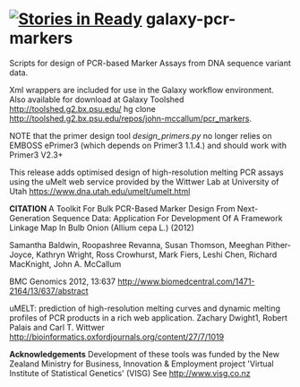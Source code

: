 [![Stories in Ready](https://badge.waffle.io/cfljam/galaxy-pcr-markers.png?label=ready&title=Ready)](https://waffle.io/cfljam/galaxy-pcr-markers)
galaxy-pcr-markers
==================

Scripts for design of PCR-based Marker Assays from DNA sequence variant data. 

Xml wrappers are included for use in the  Galaxy  workflow environment.
Also available for download at Galaxy Toolshed http://toolshed.g2.bx.psu.edu/
hg clone http://toolshed.g2.bx.psu.edu/repos/john-mccallum/pcr_markers. 

NOTE that the primer design tool *design_primers.py*  no longer relies on EMBOSS ePrimer3 (which depends on Primer3 1.1.4.)
 and should work with Primer3 V2.3+

This release adds optimised design of high-resolution melting PCR assays using the uMelt web service provided by the Wittwer Lab at University of Utah https://www.dna.utah.edu/umelt/umelt.html


**CITATION**
A Toolkit For Bulk PCR-Based Marker Design From Next-Generation Sequence Data: Application For Development Of A Framework Linkage Map In Bulb Onion (Allium cepa L.) (2012)

Samantha Baldwin, Roopashree Revanna, Susan Thomson, Meeghan Pither-Joyce, Kathryn Wright, Ross Crowhurst, Mark Fiers, Leshi Chen, Richard MacKnight, John A. McCallum

BMC Genomics 2012, 13:637  http://www.biomedcentral.com/1471-2164/13/637/abstract

uMELT: prediction of high-resolution melting curves and dynamic melting profiles of PCR products in a rich web application.
Zachary Dwight1, Robert Palais and Carl T. Wittwer http://bioinformatics.oxfordjournals.org/content/27/7/1019

**Acknowledgements**
Development of these tools was funded by the New Zealand Ministry for Business, Innovation & Employment project 'Virtual Institute of Statistical Genetics' (VISG)
See http://www.visg.co.nz
